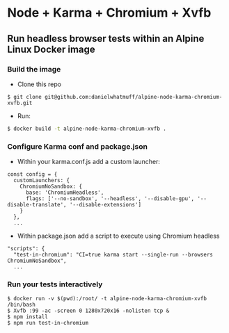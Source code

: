 # Node + Karma + Chromium + Xvfb

## Run headless browser tests within an Alpine Linux Docker image

### Build the image
- Clone this repo 
```
$ git clone git@github.com:danielwhatmuff/alpine-node-karma-chromium-xvfb.git
```
- Run:
```bash
$ docker build -t alpine-node-karma-chromium-xvfb .
```

### Configure Karma conf and package.json
- Within your karma.conf.js add a custom launcher:
```
const config = {
  customLaunchers: {
    ChromiumNoSandbox: {
      base: 'ChromiumHeadless',
      flags: ['--no-sandbox', '--headless', '--disable-gpu', '--disable-translate', '--disable-extensions']
    }
  },
  ...
```
- Within package.json add a script to execute using Chromium headless
```
"scripts": {
  "test-in-chromium": "CI=true karma start --single-run --browsers ChromiumNoSandbox",
  ...
```

### Run your tests interactively
```
$ docker run -v $(pwd):/root/ -t alpine-node-karma-chromium-xvfb /bin/bash
$ Xvfb :99 -ac -screen 0 1280x720x16 -nolisten tcp &
$ npm install
$ npm run test-in-chromium
```
